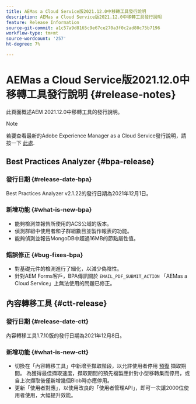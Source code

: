 ```yaml
---
title: AEMas a Cloud Service版2021.12.0中移轉工具發行說明
description: AEMas a Cloud Service版2021.12.0中移轉工具發行說明
feature: Release Information
source-git-commit: a1c57a9d8165c9e67ce270a3f0c2ad80c75b7196
workflow-type: tm+mt
source-wordcount: '257'
ht-degree: 7%

---
```



# AEMas a Cloud Service版2021.12.0中移轉工具發行說明 {#release-notes}

此頁面概述AEM 2021.12.0中移轉工具的發行說明。

>[!NOTE]
>若要查看最新的Adobe Experience Manager as a Cloud Service發行說明，請按一下 [此處](https://experienceleague.adobe.com/docs/experience-manager-cloud-service/release-notes/release-notes/release-notes-current.html?lang=zh-Hant).

## Best Practices Analyzer {#bpa-release}

### 發行日期 {#release-date-bpa}

Best Practices Analyzer v2.1.22的發行日期為2021年12月1日。

### 新增功能 {#what-is-new-bpa}

* 能夠檢測並報告所使用的ACS公域的版本。
* 偵測群組中使用者和子群組數目並製作報表的功能。
* 能夠偵測並報告MongoDB中超過16MB的節點屬性值。

### 錯誤修正 {#bug-fixes-bpa}

* 對基礎元件的檢測進行了細化，以減少偽陰性。
* 針對AEM Forms客戶，BPA傳訊關於 `EMAIL_PDF_SUBMIT_ACTION` 「AEMas a Cloud Service」上無法使用的問題已修正。


## 內容轉移工具 {#ctt-release}

### 發行日期 {#release-date-ctt}

內容轉移工具1.7.10版的發行日期為2021年12月8日。

### 新增功能 {#what-is-new-ctt}

* 切換在「內容轉移工具」中新增至擷取階段，以允許使用者停用 [預復](https://experienceleague.adobe.com/docs/experience-manager-cloud-service/moving/cloud-migration/content-transfer-tool/handling-large-content-repositories.html?lang=en) 擷取期間。 為獲得最佳擷取速度，擷取期間的預先複製應針對小型移轉集而停用，或自上次擷取後僅新增幾個Blob時亦應停用。
* 更新「使用者對應」，以使用改良的「使用者管理API」，即可一次讓2000位使用者使用，大幅提升效能。
